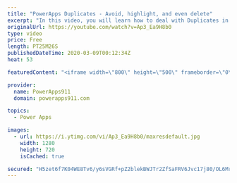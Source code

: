 ```yaml
---
title: "PowerApps Duplicates - Avoid, highlight, and even delete"
excerpt: "In this video, you will learn how to deal with Duplicates in Power Apps. We will cover using LookUps to avoid creating them, then the in operator to find and highlight them (along with deletion) and then finally we will close with a little GroupBy fun.  Power Apps Training https://training.PowerApps911.com"
originalUrl: https://youtube.com/watch?v=Ap3_Ea9H8b0
type: video
price: Free
length: PT25M26S
publishedDateTime: 2020-03-09T00:12:34Z
heat: 53

featuredContent: "<iframe width=\"800\" height=\"500\" frameborder=\"0\" src=\"https://www.youtube.com/embed/Ap3_Ea9H8b0\" allow=\"accelerometer; autoplay; encrypted-media; gyroscope; picture-in-picture\" allowfullscreen></iframe>"

provider:
  name: PowerApps911
  domain: powerapps911.com

topics:
  - Power Apps

images:
  - url: https://i.ytimg.com/vi/Ap3_Ea9H8b0/maxresdefault.jpg
    width: 1280
    height: 720
    isCached: true

secured: "H5zet6f7K04WE8Tv6/y6sVGRf+pZ2blekBWJTr2ZfSaFRV6Jvc17j80/OL6Mr8cW8xotOh9WT9zyiSzgc70hMRE2gfI4hoUoASlV+vt1lW1ICsNS+tiq4M3g+YBPb23Gek7eQ+Gy9GRqCcnI/sqHiLDmNGf/YCzAW5SUn01Ahk6b3EDHWVyfJz8mUZST9EHynVgsvfWMhUj/id33pdjUhTDWIruVgJATaeoWmEiKqzW2lSBOBfz1uEgqebAMGgoqP+XXiCsKx2PoCHDMaXejiOuCUF50pWqKMijLrTCf8NaeZojpZ95+QmkINAflHGeIgL/x1F2+w5mxbtFRKeSlmPi7dGCEaf/s8KYUGEZhuJCgfywVbKo1V29wgXpkU8hnFbecpdbvv0JYdiDgFWhSccr8p/zxFSPIi8kw4ssIuHQ=;XpqFK/lbHo45J4uER1Ho7Q=="
---
```


